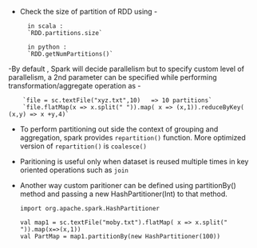 - Check the size of partition of RDD using - 

        in scala :
        `RDD.partitions.size`
        
        in python :
        `RDD.getNumPartitions()`


-By default , Spark will decide parallelism but to specify custom level of parallelism, a 2nd parameter can be specified
  while performing transformation/aggregate operation as -

        `file = sc.textFile("xyz.txt",10)   => 10 partitions`
        `file.flatMap(x => x.split(" ")).map( x => (x,1)).reduceByKey( (x,y) => x +y,4)`


- To perform partitioning out side the context of grouping and aggregation, spark provides `repartition()` function.
More optimized version of `repartition()` is `coalesce()`


- Paritioning is useful only when dataset is reused multiple times in key oriented operations such as `join`

- Another way custom paritioner can be defined using partitionBy() method and passing a new HashPartitioner(Int) to that method.
  ```
  import org.apache.spark.HashPartitioner
  
  val map1 = sc.textFile("moby.txt").flatMap( x => x.split(" ")).map(x=>(x,1))
  val PartMap = map1.partitionBy(new HashPartitioner(100))
  
  ```
  



